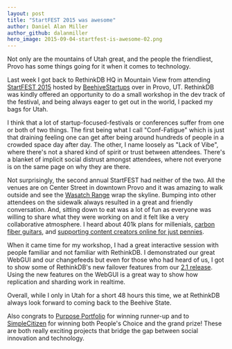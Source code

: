 ```yaml
---
layout: post
title: "StartFEST 2015 was awesome"
author: Daniel Alan Miller
author_github: dalanmiller
hero_image: 2015-09-04-startfest-is-awesome-02.png
---
```


Not only are the mountains of Utah great, and the people the friendliest, Provo has some things going for it when it comes to technology.

Last week I got back to RethinkDB HQ in Mountain View from attending [StartFEST 2015][startfest] hosted by [BeehiveStartups][beehive] over in Provo, UT. RethinkDB was kindly offered an opportunity to do a small workshop in the dev track of the festival, and being always eager to get out in the world, I packed my bags for Utah.

<!--more-->

I think that a lot of startup-focused-festivals or conferences suffer from one or both of two things. The first being what I call "Conf-Fatigue" which is just that draining feeling one can get after being around hundreds of people in a crowded space day after day. The other, I name loosely as "Lack of Vibe", where there's not a shared kind of spirit or trust between attendees. There's a blanket of implicit social distrust amongst attendees, where not everyone is on the same page on why they are there.

Not surprisingly, the second annual StartFEST had neither of the two. All the venues are on Center Street in downtown Provo and it was amazing to walk outside and see the [Wasatch Range][wasatch] wrap the skyline. Bumping into other attendees on the sidewalk always resulted in a great and friendly conversation. And, sitting down to eat was a lot of fun as everyone was willing to share what they were working on and it felt like a very collaborative atmosphere. I heard about 401k plans for millenials, [carbon fiber guitars][klos], and [supporting content creators online for just pennies][pennypledge].

When it came time for my workshop, I had a great interactive session with people familiar and not familiar with RethinkDB. I demonstrated our great WebGUI and our changefeeds but even for those who had heard of us, I got to show some of RethinkDB's new failover features from our [2.1 release][2_1]. Using the new features on the WebGUI is a great way to show how replication and sharding work in realtime. 

Overall, while I only in Utah for a short 48 hours this time, we at RethinkDB always look forward to coming back to the Beehive State.

Also congrats to [Purpose Portfolio][purpose_portfolio] for winning runner-up and to [SimpleCitizen][simplecitizen] for winning both People's Choice and the grand prize! These are both really exciting projects that bridge the gap between social innovation and technology.

[2_1]:https://rethinkdb.com/blog/2.1-release/
[beehive]: https://beehivestartups.com/about/
[klos]: http://www.klosguitars.com/
[pennypledge]: https://pennypledge.co/welcome/
[purpose_portfolio]: https://www.purposeportfolio.org/
[simplecitizen]: http://www.simplecitizen.com/
[startfest]: https://startfestival.com/
[wasatch]: https://en.wikipedia.org/wiki/Wasatch_Range
